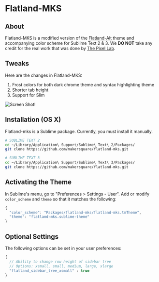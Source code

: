 # Flatland-MKS

## About

Flatland-MKS is a modified version of the [Flatland-Alt](https://github.com/jamiewilson/flatland-alt) theme and accompanying color scheme for Sublime Text 2 & 3. We **DO NOT** take any credit for the real work that was done by [The Pixel Lab](https://github.com/thinkpixellab).

## Tweaks

Here are the changes in Flatland-MKS:

1. Frost colors for both dark chrome theme and syntax highlighting theme
2. Shorter tab height
3. Support for Slim

![Screen Shot!](https://raw.github.com/makersquare/flatland-mks/master/screenshot.png)

## Installation (OS X)
Flatland-mks is a Sublime package. Currently, you must install it manually.

```bash
# SUBLIME TEXT 2
cd ~/Library/Application\ Support/Sublime\ Text\ 2/Packages/
git clone https://github.com/makersquare/flatland-mks.git

# SUBLIME TEXT 3
cd ~/Library/Application\ Support/Sublime\ Text\ 3/Packages/
git clone https://github.com/makersquare/flatland-mks.git
```

## Activating the Theme
In Sublime's menu, go to "Preferences > Settings - User". Add or modify `color_scheme` and `theme` so that it matches the following:

```javascript
{
  "color_scheme": "Packages/flatland-mks/flatland-mks.tmTheme",
  "theme": "flatland-mks.sublime-theme"
}

```

## Optional Settings
The following options can be set in your user preferences:

```javascript
{
  // Ability to change row height of sidebar tree
  // Options: xsmall, small, medium, large, xlarge
  "flatland_sidebar_tree_xsmall" : true
}
```
